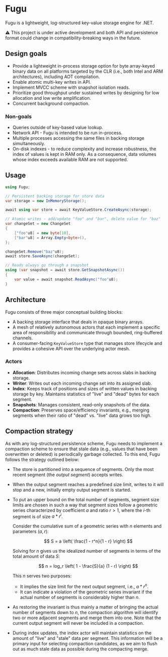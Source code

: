 # Fugu

Fugu is a lightweight, log-structured key-value storage engine for .NET.

⚠️ This project is under active development and both API and persistence format could change in compatibility-breaking ways in the future.

## Design goals

- Provide a lightweight in-process storage option for byte array-keyed binary data on all platforms targeted by the CLR (i.e., both Intel and ARM architectures), including AOT compilation.
- Enable atomic multi-key writes in API.
- Implement MVCC scheme with snapshot isolation reads.
- Prioritize good throughput under sustained writes by designing for low allocation and low write amplification.
- Concurrent background compaction.

### Non-goals

- Queries outside of key-based value lookup.
- Network API - Fugu is intended to be run in-process.
- Multiple processes accessing the same files in backing storage simultaneously.
- On-disk indexes - to reduce complexity and increase robustness, the index of values is kept in RAM only. As a consequence, data volumes whose index exceeds available RAM are not supported.

## Usage

```csharp
using Fugu;

// Persistent backing storage for store data
var storage = new InMemoryStorage();

await using var store = await KeyValueStore.CreateAsync(storage);

// Atomic writes - add/update "foo" and "bar", delete value for "baz"
var changeSet = new ChangeSet
{
    ["foo"u8] = new byte[10],
    ["bar"u8] = Array.Empty<byte>(),
};

changeSet.Remove("baz"u8);
await store.SaveAsync(changeSet);

// Reads always go through a snapshot
using (var snapshot = await store.GetSnapshotAsync())
{
    var value = await snapshot.ReadAsync("foo"u8);
}
```

## Architecture

Fugu consists of three major conceptual building blocks:

- A backing storage interface that deals in opaque binary arrays.
- A mesh of relatively autonomous actors that each implement a specific area of responsibility and communicate through bounded, ring-buffered channels.
- A consumer-facing `KeyValueStore` type that manages store lifecycle and provides a cohesive API over the underlying actor mesh.

### Actors

- **Allocation**: Distributes incoming change sets across slabs in backing storage.
- **Writer**: Writes out each incoming change set into its assigned slab.
- **Index**: Keeps track of positions and sizes of written values in backing storage by key. Maintains statistics of "live" and "dead" bytes for each segment.
- **Snapshots**: Manages consistent, read-only snapshots of the data.
- **Compaction**: Preserves space/efficiency invariants, e.g., merging segments when their ratio of "dead" vs. "live" data grows too high.

## Compaction strategy

As with any log-structured persistence scheme, Fugu needs to implement a compaction scheme to ensure that stale data (e.g., values that have been overwritten or deleted) is periodically garbage collected. To this end, Fugu follows the strategy outlined below:

- The store is partitioned into a sequence of segments. Only the most recent segment (the *output segment*) accepts writes.
- When the output segment reaches a predefined size limit, writes to it will stop and a new, initially empty output segment is started.
- To put an upper bound on the total number of segments, segment size limits are chosen in such a way that segment sizes follow a geometric series characterized by coefficient $a$ and ratio $r > 1$, where the $i$-th segment is of size $a * r^i$.

  Consider the cumulative sum of a geometric series with $n$ elements and parameters $(a, r)$:

  $$ S = a \left( \frac{1 - r^n}{1 - r} \right) $$

  Solving for $n$ gives us the idealized number of segments in terms of the total amount of data $S$:

  $$ n = log_r \left( 1 - \frac{S}{a} (1 - r) \right) $$

  This $n$ serves two purposes:

  - It implies the size limit for the next output segment, i.e., $a * r^n$.
  - It can indicate a violation of the geometric series invariant if the actual number of segments is considerably higher than $n$.

- As restoring the invariant is thus mainly a matter of bringing the actual number of segments down to $n$, the compaction algorithm will identify two or more adjacent segments and merge them into one. Note that the current output segment will never be included in a compaction.
- During index updates, the index actor will maintain statistics on the amount of "live" and "stale" data per segment. This information will be a primary input for selecting compaction candidates, as we aim to flush out as much stale data as possible during the compacting merge.